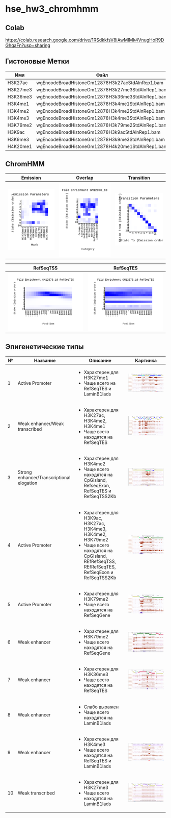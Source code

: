 # hse_hw3_chromhmm
## Colab
https://colab.research.google.com/drive/1RSdkkfsV8iAwMIMk4VnugHoR9DGhqaFn?usp=sharing
## Гистоновые Метки
Имя | Файл
--- | ---
H3K27ac | wgEncodeBroadHistoneGm12878H3k27acStdAlnRep1.bam
H3K27me3 | wgEncodeBroadHistoneGm12878H3k27me3StdAlnRep1.bam
H3K36me3 | wgEncodeBroadHistoneGm12878H3k36me3StdAlnRep1.bam
H3K4me1 | wgEncodeBroadHistoneGm12878H3k4me1StdAlnRep1.bam
H3K4me2 | wgEncodeBroadHistoneGm12878H3k4me2StdAlnRep1.bam
H3K4me3 | wgEncodeBroadHistoneGm12878H3k4me3StdAlnRep1.bam
H3K79me2 | wgEncodeBroadHistoneGm12878H3k79me2StdAlnRep1.bam
H3K9ac | wgEncodeBroadHistoneGm12878H3k9acStdAlnRep1.bam
H3K9me3 | wgEncodeBroadHistoneGm12878H3k9me3StdAlnRep1.bam
H4K20me1 | wgEncodeBroadHistoneGm12878H4k20me1StdAlnRep1.bam
## ChromHMM

Emission | Overlap | Transition 
 --- | --- | ---
![Image](/data/emissions_10.png) | ![Image](/data/GM12878_10_overlap.png) | ![Image](/data/transitions_10.png)

RefSeqTSS | RefSeqTES 
 --- | --- 
![Image](/data/GM12878_10_RefSeqTSS_neighborhood.png) | ![Image](/data/GM12878_10_RefSeqTES_neighborhood.png)

## Эпигенетические типы
№ | Название | Описание | Картинка
 --- | --- | ---| ---
1 | Active Promoter | <ul><li> Характерен для H3K27me1 </li><li> Чаще всего на RefSeqTES и LaminB1lads </li> | ![Image](/data/state_1.png)
2 | Weak enhancer/Weak transcribed | <ul><li> Характерен для H3K27ac, H3K4me2, H3K4me1 </li><li> Чаще всего находятся на RefSeqTES </li> | ![Image](/data/state_2.png)
3 | Strong enhancer/Transcriptional elogation | <ul><li> Характерен для H3K4me2 </li><li> Чаще всего находятся на CpGisland, RefseqExon, RefSeqTES и RefSeqTSS2Kb </li> | ![Image](/data/state_3.png)
4 | Active Promoter | <ul><li> Характерен для H3K9ac, H3K27ac, H3K4me3, H3K4me2, H3K79me2 </li><li> Чаще всего находятся на CpGIsland, REfRefSeqTSS, REfRefSeqTES, RefSeqExon и RefSeqTSS2Kb </li> | ![Image](/data/state_4.png)
5 | Active Promoter | <ul><li> Характерен для H3K79me2 </li><li> Чаще всего находятся на RefSeqGene </li> | ![Image](/data/state_5.png)
6 | Weak enhancer | <ul><li> Характерен для H3K79me2 </li><li> Чаще всего находятся на RefSeqGene  </li>| ![Image](/data/state_6.png)
7 | Weak enhancer | <ul><li> Характерен для H3K36me3 </li><li> Чаще всего находятся на RefSeqTES </li>| ![Image](/data/state_7.png)
8 | Weak enhancer | <ul><li> Слабо выражен </li><li> Чаще всего находятся на LaminB1lads </li> | 
9 | Weak enhancer | <ul><li> Характерен для H3K4me3 </li><li> Чаще всего находятся на RefSeqTES и LaminB1lads </li> | ![Image](/data/state_9.png)
10 | Weak transcribed | <ul><li> Характерен для H3K27me3 </li><li> Чаще всего находятся на LaminB1lads </li> | ![Image](/data/state_10.png)
